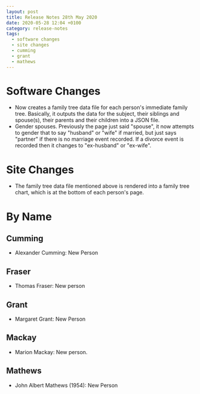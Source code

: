 ```yaml
---
layout: post
title: Release Notes 28th May 2020
date: 2020-05-28 12:04 +0100
category: release-notes
tags:
  - software changes
  - site changes
  - cumming
  - grant
  - mathews
---
```


# Software Changes

* Now creates a family tree data file for each person's immediate family tree. Basically, it outputs the data for the subject, their siblings and spouse(s), their parents and their children into a JSON file.
* Gender spouses. Previously the page just said "spouse", it now attempts to gender that to say "husband" or "wife" if married, but just says "partner" if there is no marriage event recorded. If a divorce event is recorded then it changes to "ex-husband" or "ex-wife".

# Site Changes

* The family tree data file mentioned above is rendered into a family tree chart, which is at the bottom of each person's page.


# By Name

## Cumming

* Alexander Cumming: New Person

## Fraser

* Thomas Fraser: New person

## Grant

* Margaret Grant: New Person

## Mackay

* Marion Mackay: New person.

## Mathews

* John Albert Mathews (1954): New Person